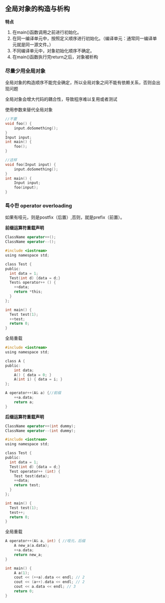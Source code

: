 ## **全局对象的构造与析构**
**特点**

1. 在main()函数调用之前进行初始化。
2. 在同一编译单元中，按照定义顺序进行初始化。（编译单元：通常同一编译单元就是同一源文件。）
3. 不同编译单元中，对象初始化顺序不确定。
4. 在main()函数执行完return之后，对象被析构

### **尽量少用全局对象**
全局对象的构造顺序不能完全确定，所以全局对象之间不能有依赖关系，否则会出现问题

全局对象会增大代码的耦合性，导致程序难以复用或者测试

使用参数来替代全局对象
```C
//不要
void foo() {
    input.doSomething();
}
Input input;
int main() {
	foo();
}
```
```C
//这样
void foo(Input input) {
    input.doSomething();
}
int main() {
    Input input;
    foo(input);
}
```

### **특수한 operator overloading**
如果有哑元，则是postfix（后置）,否则，就是prefix（前置）。

**前缀运算符重载声明**
```C++
ClassName operator++();
ClassName operator--();
```
```C
#include <iostream>
using namespace std;

class Test {
public:
  int data = 1;
  Test(int d) {data = d;}
  Test& operator++ () {
    ++data;
    return *this;
  }
};	

int main() {
  Test test(1); 
  ++test;
  return 0;
}
```
全局重载
```C
#include <iostream>
using namespace std;

class A {
public:
    int data;
    A() { data = 0; }
    A(int i) { data = i; }
};

A operator++(A& a) {//前缀
    ++a.data;
    return a;
}
```
**后缀运算符重载声明**
```C++
ClassName operator++(int dummy);
ClassName operator--(int dummy);
```
```C
#include <iostream>
using namespace std;

class Test {
public:
  int data = 1;
  Test(int d) {data = d;}
  Test operator++ (int) {
    Test test(data);
    ++data;
    return test;
  }
};	

int main() {
  Test test(1); 
  test++;
  return 0;
}
```
全局重载
```C
A operator++(A& a, int) { //哑元，后缀
    A new_a(a.data);
    ++a.data;
    return new_a;
}

int main() {
    A a(1);
    cout << (++a).data << endl; // 2
    cout << (a++).data << endl; // 2
    cout << a.data << endl; // 3
    return 0;
}
```
